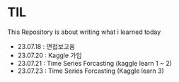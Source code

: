 # TIL
This Repository is about writing what i learned today
- 23.07.18 : 면접보고옴
- 23.07.20 : Kaggle 가입
- 23.07.21 : Time Series Forcasting (kaggle learn 1 ~ 2)
- 23.07.23 : Time Series Forcasting (Kaggle learn 3)
